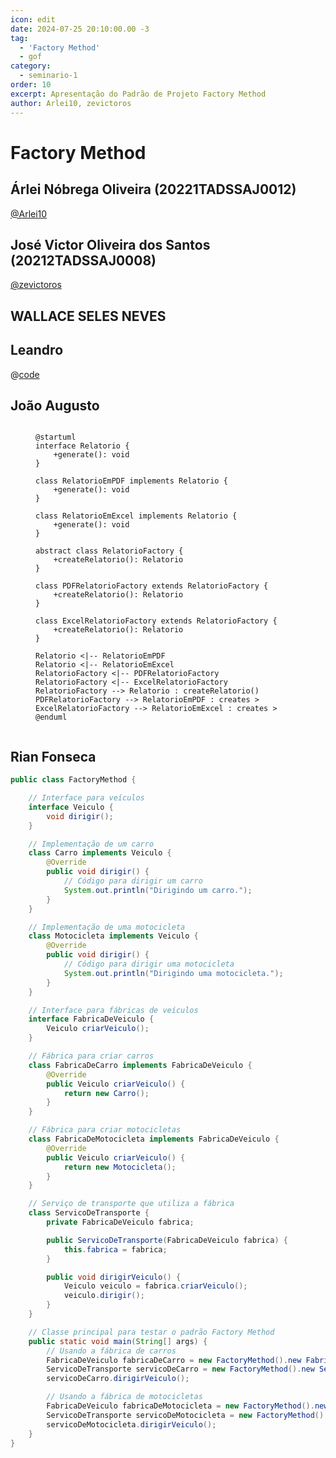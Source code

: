 ```yaml
---
icon: edit
date: 2024-07-25 20:10:00.00 -3
tag:
  - 'Factory Method'
  - gof
category:
  - seminario-1
order: 10
excerpt: Apresentação do Padrão de Projeto Factory Method
author: Arlei10, zevictoros
---
```

# Factory Method

## Árlei Nóbrega Oliveira (20221TADSSAJ0012)

[@Arlei10](https://github.com/Arlei10)

<!-- @include: ../../../includes/seminario-1-Arlei10/README.md -->

## José Victor Oliveira dos Santos (20212TADSSAJ0008)

[@zevictoros](https://github.com/zevictoros)

<!-- @include: ../../../includes/seminario-1-zevictoros/README.md -->

## WALLACE SELES NEVES


## Leandro

@[code](../../../includes/Leandro/factory_method/Recepcionista.java)

## João Augusto

<figure>

```plantuml

@startuml
interface Relatorio {
    +generate(): void
}

class RelatorioEmPDF implements Relatorio {
    +generate(): void
}

class RelatorioEmExcel implements Relatorio {
    +generate(): void
}

abstract class RelatorioFactory {
    +createRelatorio(): Relatorio
}

class PDFRelatorioFactory extends RelatorioFactory {
    +createRelatorio(): Relatorio
}

class ExcelRelatorioFactory extends RelatorioFactory {
    +createRelatorio(): Relatorio
}

Relatorio <|-- RelatorioEmPDF
Relatorio <|-- RelatorioEmExcel
RelatorioFactory <|-- PDFRelatorioFactory
RelatorioFactory <|-- ExcelRelatorioFactory
RelatorioFactory --> Relatorio : createRelatorio()
PDFRelatorioFactory --> RelatorioEmPDF : creates >
ExcelRelatorioFactory --> RelatorioEmExcel : creates >
@enduml


```

</figure>

## Rian Fonseca

```java
public class FactoryMethod {

    // Interface para veículos
    interface Veiculo {
        void dirigir();
    }

    // Implementação de um carro
    class Carro implements Veiculo {
        @Override
        public void dirigir() {
            // Código para dirigir um carro
            System.out.println("Dirigindo um carro.");
        }
    }

    // Implementação de uma motocicleta
    class Motocicleta implements Veiculo {
        @Override
        public void dirigir() {
            // Código para dirigir uma motocicleta
            System.out.println("Dirigindo uma motocicleta.");
        }
    }

    // Interface para fábricas de veículos
    interface FabricaDeVeiculo {
        Veiculo criarVeiculo();
    }

    // Fábrica para criar carros
    class FabricaDeCarro implements FabricaDeVeiculo {
        @Override
        public Veiculo criarVeiculo() {
            return new Carro();
        }
    }

    // Fábrica para criar motocicletas
    class FabricaDeMotocicleta implements FabricaDeVeiculo {
        @Override
        public Veiculo criarVeiculo() {
            return new Motocicleta();
        }
    }

    // Serviço de transporte que utiliza a fábrica
    class ServicoDeTransporte {
        private FabricaDeVeiculo fabrica;

        public ServicoDeTransporte(FabricaDeVeiculo fabrica) {
            this.fabrica = fabrica;
        }

        public void dirigirVeiculo() {
            Veiculo veiculo = fabrica.criarVeiculo();
            veiculo.dirigir();
        }
    }

    // Classe principal para testar o padrão Factory Method
    public static void main(String[] args) {
        // Usando a fábrica de carros
        FabricaDeVeiculo fabricaDeCarro = new FactoryMethod().new FabricaDeCarro();
        ServicoDeTransporte servicoDeCarro = new FactoryMethod().new ServicoDeTransporte(fabricaDeCarro);
        servicoDeCarro.dirigirVeiculo();

        // Usando a fábrica de motocicletas
        FabricaDeVeiculo fabricaDeMotocicleta = new FactoryMethod().new FabricaDeMotocicleta();
        ServicoDeTransporte servicoDeMotocicleta = new FactoryMethod().new ServicoDeTransporte(fabricaDeMotocicleta);
        servicoDeMotocicleta.dirigirVeiculo();
    }
}
```
